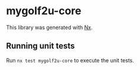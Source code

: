 # mygolf2u-core

This library was generated with [Nx](https://nx.dev).

## Running unit tests

Run `nx test mygolf2u-core` to execute the unit tests.
